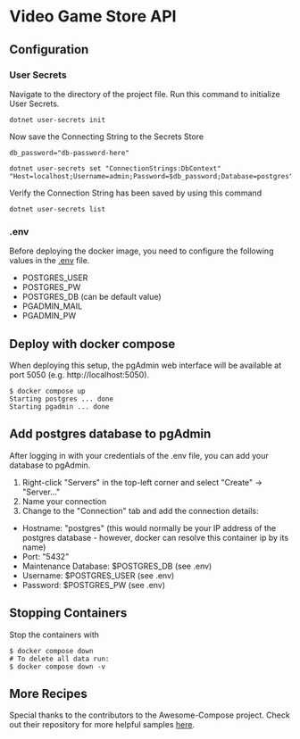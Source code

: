 # Video Game Store API

## Configuration

### User Secrets
Navigate to the directory of the project file. Run this command to initialize User Secrets.

``` shell
dotnet user-secrets init
```

Now save the Connecting String to the Secrets Store

``` shell
db_password="db-password-here"

dotnet user-secrets set "ConnectionStrings:DbContext" "Host=localhost;Username=admin;Password=$db_password;Database=postgres"
```

Verify the Connection String has been saved by using this command

```shell
dotnet user-secrets list
```

### .env
Before deploying the docker image, you need to configure the following values in the [.env](.env) file.
- POSTGRES_USER
- POSTGRES_PW
- POSTGRES_DB (can be default value)
- PGADMIN_MAIL
- PGADMIN_PW

## Deploy with docker compose
When deploying this setup, the pgAdmin web interface will be available at port 5050 (e.g. http://localhost:5050).  

``` shell
$ docker compose up
Starting postgres ... done
Starting pgadmin ... done
```

## Add postgres database to pgAdmin
After logging in with your credentials of the .env file, you can add your database to pgAdmin. 
1. Right-click "Servers" in the top-left corner and select "Create" -> "Server..."
2. Name your connection
3. Change to the "Connection" tab and add the connection details:
- Hostname: "postgres" (this would normally be your IP address of the postgres database - however, docker can resolve this container ip by its name)
- Port: "5432"
- Maintenance Database: $POSTGRES_DB (see .env)
- Username: $POSTGRES_USER (see .env)
- Password: $POSTGRES_PW (see .env)

## Stopping Containers

Stop the containers with
``` shell
$ docker compose down
# To delete all data run:
$ docker compose down -v
```

## More Recipes

Special thanks to the contributors to the Awesome-Compose project. Check out their 
repository for more helpful samples [here](https://github.com/docker/awesome-compose/tree/master).
